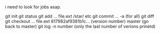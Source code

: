 
i need to look for jobs asap.


git init
git status
git add ...
	file.ext
	/star/
	etc
git commit ...
	   -a	(for all)
git diff
git checkout ...
		file.ext
		817982af9381b1c... (version number)
		master		   (go back to master)
git log
	-n number (only the last number of verions prinetd)


